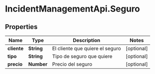 # IncidentManagementApi.Seguro

## Properties
Name | Type | Description | Notes
------------ | ------------- | ------------- | -------------
**cliente** | **String** | El cliente que quiere el seguro | [optional] 
**tipo** | **String** | Tipo de seguro que quiere | [optional] 
**precio** | **Number** | Precio del seguro | [optional] 
